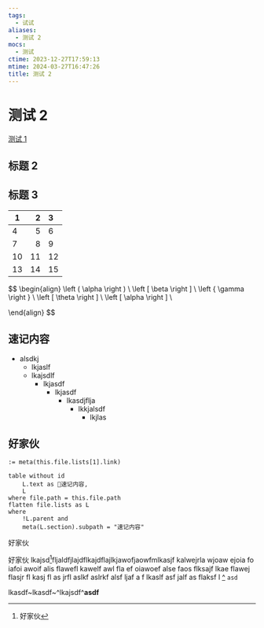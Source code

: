 ```yaml
---
tags:
  - 试试
aliases:
  - 测试 2
mocs:
  - 测试
ctime: 2023-12-27T17:59:13
mtime: 2024-03-27T16:47:26
title: 测试 2
---
```


# 测试 2

[测试 1](./20231227175836027.md)

## 标题 2

## 标题 3

| 1   |   2 | 3   |
| --- | --: | :-- |
| 4   |   5 | 6   |
| 7   |   8 | 9   |
| 10  |  11 | 12  |
| 13  |  14 | 15  |

$$
\begin{align}
\left ( \alpha \right ) \\
\left [ \beta \right ] \\
\left \{ \gamma \right \} \\
\left [ \theta \right ] \\
\left [ \alpha \right ] \\

\end{align}
$$

## 速记内容

- alsdkj
	- lkjaslf
	- lkajsdlf
		- lkjasdf
			- lkjasdf
				- lkasdjflja
					- lkkjalsdf
						- lkjlas

## 好家伙

`:= meta(this.file.lists[1].link)`

```dataview
table without id 
    L.text as 📝速记内容,
	L
where file.path = this.file.path
flatten file.lists as L
where
    !L.parent and
    meta(L.section).subpath = "速记内容"
```

好家伙

好家伙 lkajsd[^1]fljaldfjlajdflkajdflajlkjawofjaowfmlkasjf kalwejrla wjoaw ejoia fo iafoi awoif alis flawefl kawelf awl fla ef oiawoef alse faos flksajf lkae flawej flasjr fl kasj fl as jrfl aslkf aslrkf alsf ljaf a f lkaslf asf jalf as flaksf l [^]() `asd` 



[^1]: 好家伙
[^2]: 再来一次

lkasdf~lkasdf~^lkajsdf^**asdf**
